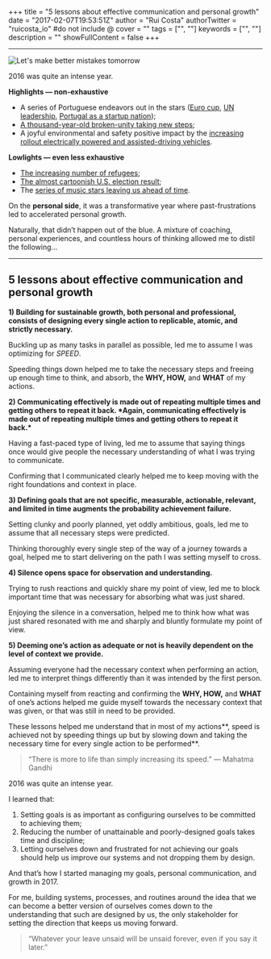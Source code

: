 +++
title = "5 lessons about effective communication and personal growth"
date = "2017-02-07T19:53:51Z"
author = "Rui Costa"
authorTwitter = "ruicosta_io" #do not include @
cover = ""
tags = ["", ""]
keywords = ["", ""]
description = ""
showFullContent = false
+++


-------------------------

![Let's make better mistakes tomorrow](/img/2016mistakes.jpg)

2016 was quite an intense year. 

**Highlights — non-exhaustive**

- A series of Portuguese endeavors out in the stars ([Euro cup](http://www.independent.co.uk/sport/football/international/euro-2016-portugal-commentators-go-crazy-after-eder-goal-wins-euro-2016-against-france-a7131236.html), [UN leadership](https://www.theguardian.com/world/2017/jan/01/will-antonio-guterres-be-the-uns-best-ever-secretary-general), [Portugal as a startup nation](https://www.bloomberg.com/news/articles/2017-02-01/portugal-once-launched-ships-now-it-launches-startups));
- [A thousand-year-old broken-unity taking new steps](http://www.independent.co.uk/news/world/europe/historic-meeting-between-pope-francis-and-russian-orthodox-head-getting-closer-10352898.html);
- A joyful environmental and safety positive impact by the [increasing rollout electrically powered and assisted-driving vehicles](http://www.forbes.com/sites/neilwinton/2017/01/04/pent-up-demand-will-accelerate-electric-car-sales-mckinsey).

**Lowlights — even less exhaustive**

- [The increasing number of refugees](http://www.bbc.com/news/world-europe-34131911);
- [The almost cartoonish U.S. election result](https://www.quora.com/How-did-The-Simpsons-program-predict-Donald-Trumps-presidency-in-the-year-2000?redirected_qid=11161520#!n=12);
- The [series of music stars leaving us ahead of time](http://www.cnn.com/2016/12/26/entertainment/musician-deaths-2016-year-music-died/).


On the **personal side**, it was a transformative year where past-frustrations led to accelerated personal growth.

Naturally, that didn’t happen out of the blue. A mixture of coaching, personal experiences, and countless hours of thinking allowed me to distil the following…


_____



## **5 lessons about effective communication and personal growth**

**1) Building for sustainable growth, both personal and professional, consists of designing every single action to replicable, atomic, and strictly necessary.**

Buckling up as many tasks in parallel as possible, led me to assume I was optimizing for *SPEED*.

Speeding things down helped me to take the necessary steps and freeing up enough time to think, and absorb, the **WHY, HOW,** and **WHAT** of my actions.


**2) Communicating effectively is made out of repeating multiple times and getting others to repeat it back. \*Again, communicating effectively is made out of repeating multiple times and getting others to repeat it back.\***

Having a fast-paced type of living, led me to assume that saying things once would give people the necessary understanding of what I was trying to communicate.

Confirming that I communicated clearly helped me to keep moving with the right foundations and context in place.

**3) Defining goals that are not specific, measurable, actionable, relevant, and limited in time augments the probability achievement failure.**

Setting clunky and poorly planned, yet oddly ambitious, goals, led me to assume that all necessary steps were predicted.

Thinking thoroughly every single step of the way of a journey towards a goal, helped me to start delivering on the path I was setting myself to cross.



**4) Silence opens space for observation and understanding.**

Trying to rush reactions and quickly share my point of view, led me to block important time that was necessary for absorbing what was just shared.

Enjoying the silence in a conversation, helped me to think how what was just shared resonated with me and sharply and bluntly formulate my point of view.

**5) Deeming one’s action as adequate or not is heavily dependent on the level of context we provide.**

Assuming everyone had the necessary context when performing an action, led me to interpret things differently than it was intended by the first person.

Containing myself from reacting and confirming the **WHY, HOW,** and **WHAT** of one’s actions helped me guide myself towards the necessary context that was given, or that was still in need to be provided.

These lessons helped me understand that in most of my actions**, speed is achieved not by speeding things up but by slowing down and taking the necessary time for every single action to be performed**.

> “There is more to life than simply increasing its speed.”
> ― Mahatma Gandhi

2016 was quite an intense year.

I learned that:

1. Setting goals is as important as configuring ourselves to be committed to achieving them;
2. Reducing the number of unattainable and poorly-designed goals takes time and discipline;
3. Letting ourselves down and frustrated for not achieving our goals should help us improve our systems and not dropping them by design.

And that’s how I started managing my goals, personal communication, and growth in 2017.

For me, building systems, processes, and routines around the idea that we can become a better version of ourselves comes down to the understanding that such are designed by us, the only stakeholder for setting the direction that keeps us moving forward.


> “Whatever your leave unsaid will be unsaid forever, even if you say it later.”
